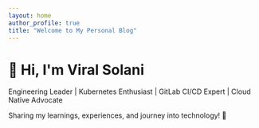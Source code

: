 ```yaml
---
layout: home
author_profile: true
title: "Welcome to My Personal Blog"
---
```


# 👋 Hi, I'm Viral Solani

Engineering Leader | Kubernetes Enthusiast | GitLab CI/CD Expert | Cloud Native Advocate

Sharing my learnings, experiences, and journey into technology! 🚀